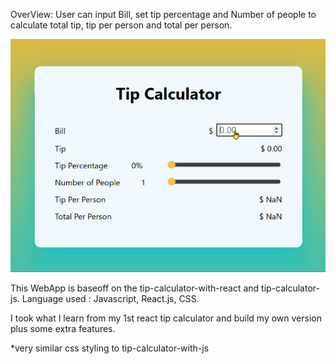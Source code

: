 OverView: 
User can input Bill, set tip percentage and Number of people to calculate total tip, tip per person and total per person.

![](TipCalculatorWithReactPt2.gif)

This WebApp is baseoff on the tip-calculator-with-react and tip-calculator-js.
Language used : Javascript, React.js, CSS.

I took what I learn from my 1st react tip calculator and build my own version plus some extra features.  

*very similar css styling to tip-calculator-with-js

